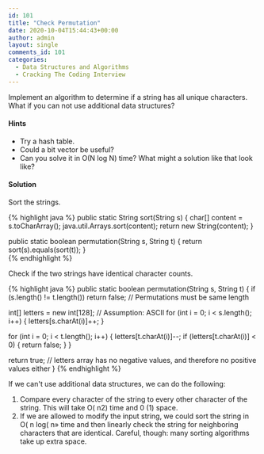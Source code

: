 ```yaml
---
id: 101
title: "Check Permutation"
date: 2020-10-04T15:44:43+00:00
author: admin
layout: single
comments_id: 101
categories:
  - Data Structures and Algorithms
  - Cracking The Coding Interview
---
```


Implement an algorithm to determine if a string has all unique characters. What if you can not use additional data structures?

#### Hints

- Try a hash table.
- Could a bit vector be useful?
- Can you solve it in O(N log N) time? What might a solution like that look like?

#### Solution


Sort the strings.

{% highlight java %}
public static String sort(String s) {
  char[] content = s.toCharArray();
  java.util.Arrays.sort(content);
  return new String(content);
}

public static boolean permutation(String s, String t) {
  return sort(s).equals(sort(t));
}	
{% endhighlight %}

Check if the two strings have identical character counts.

{% highlight java %}
public static boolean permutation(String s, String t) {
  if (s.length() != t.length()) return false; // Permutations must be same length
  
  int[] letters = new int[128]; // Assumption: ASCII
  for (int i = 0; i < s.length(); i++) {
    letters[s.charAt(i)]++;
  }
    
  for (int i = 0; i < t.length(); i++) {
    letters[t.charAt(i)]--;
      if (letters[t.charAt(i)] < 0) {
        return false;
      }
  }
    
  return true; // letters array has no negative values, and therefore no positive values either
}
{% endhighlight %}

If we can't use additional data structures, we can do the following: 

1. Compare every character of the string to every other character of the string. This will take O( n2) time
and 0 (1) space.
2. If we are allowed to modify the input string, we could sort the string in O( n log( n» time and then
linearly check the string for neighboring characters that are identical. Careful, though: many sorting
algorithms take up extra space. 
